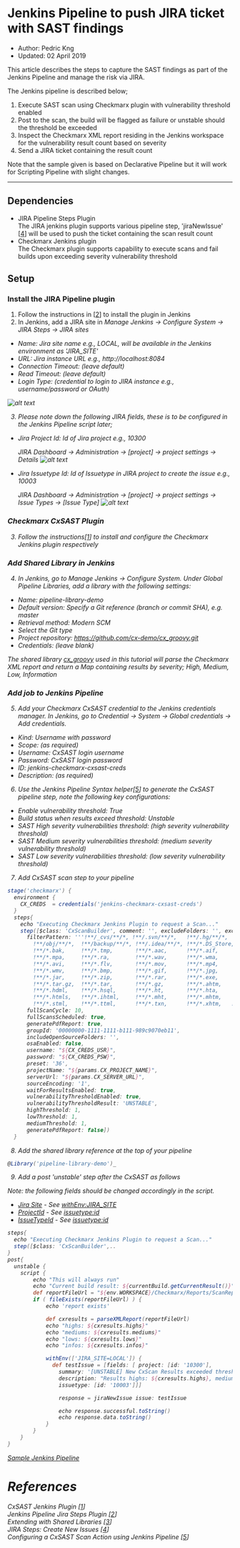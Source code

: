 # Jenkins Pipeline to push JIRA ticket with SAST findings
* Author:   Pedric Kng  
* Updated:  02 April 2019

This article describes the steps to capture the SAST findings as part of the Jenkins Pipeline and manage the risk via JIRA.

The Jenkins pipeline is described below;
1. Execute SAST scan using Checkmarx plugin with vulnerability threshold enabled
2. Post to the scan, the build will be flagged as failure or unstable should the threshold be exceeded
3. Inspect the Checkmarx XML report residing in the Jenkins workspace for the vulnerability result count based on severity
4. Send a JIRA ticket containing the result count

Note that the sample given is based on Declarative Pipeline but it will work for Scripting Pipeline with slight changes.

***
## Dependencies
- JIRA Pipeline Steps Plugin  
  The JIRA jenkins plugin supports various pipeline step, 'jiraNewIssue' [[4]] will be used to push the ticket containing the scan result count
- Checkmarx Jenkins plugin  
  The Checkmarx plugin supports capability to execute scans and fail builds upon exceeding severity vulnerability threshold

## Setup

### Install the JIRA Pipeline plugin
1. Follow the instructions in [[2]] to install the plugin in Jenkins
2. In Jenkins, add a JIRA site in <i>Manage Jenkins → Configure System → JIRA Steps → JIRA sites<i>
  - <a name="JiraSiteName"></a>Name: Jira site name e.g., LOCAL, will be available in the Jenkins environment as 'JIRA_SITE'
  - URL: Jira instance URL e.g., http://localhost:8084
  - Connection Timeout: (leave default)
  - Read Timeout: (leave default)
  - Login Type: (credential to login to JIRA instance e.g., username/password or OAuth)

  ![alt text](resources/JenkinsJiraSite.PNG "Jenkins Jira Site")


3. Please note down the following JIRA fields, these is to be configured in the Jenkins Pipeline script later;
  - <a name="ProjectId"></a>Jira Project Id: Id of Jira project e.g., 10300

    <i>JIRA Dashboard → Administration → [project] → project settings → Details</i>
    ![alt text](resources/JiraProjectId.PNG "Jira Project Id")

  - <a name="IssueTypeId"></a>Jira Issuetype Id: Id of Issuetype in JIRA project to create the issue e.g., 10003

    <i>JIRA Dashboard → Administration → [project] → project settings → Issue Types → [Issue Type]</i>
    ![alt text](resources/JiraIssueTypeId.PNG "Jira Issuetype Id")


### Checkmarx CxSAST Plugin
3. Follow the instructions[[1]] to install and configure the Checkmarx Jenkins plugin respectively


### Add Shared Library in Jenkins
4. In Jenkins, go to <i>Manage Jenkins → Configure System</i>. Under Global Pipeline Libraries, add a library with the following settings:
  - Name: pipeline-library-demo
  - Default version: Specify a Git reference (branch or commit SHA), e.g. master
  - Retrieval method: Modern SCM
  - Select the Git type
  - Project repository: https://github.com/cx-demo/cx_groovy.git
  - Credentials: (leave blank)

The shared library [cx_groovy](vars/parseXMLReport.md) used in this tutorial will parse the Checkmarx XML report and return a Map containing results by severity; High, Medium, Low, Information

### Add job to Jenkins Pipeline
5. Add your Checkmarx CxSAST credential to the Jenkins credentials manager. In Jenkins, go to <i>Credential → System  → Global credentials → Add credentials</i>.  
  - Kind: Username with password
  - Scope:  (as required)
  - Username: CxSAST login username
  - Password: CxSAST login password
  - ID: jenkins-checkmarx-cxsast-creds
  - Description: (as required)


6. Use the Jenkins Pipeline Syntax helper[[5]] to generate the CxSAST pipeline step, note the following key configurations:
  - Enable vulnerability threshold: True
  - Build status when results exceed threshold: Unstable
  - SAST High severity vulnerabilities threshold: (high severity vulnerability threshold)
  - SAST Medium severity vulnerabilities threshold: (medium severity vulnerability threshold)
  - SAST Low severity vulnerabilities threshold: (low severity vulnerability threshold)


7. Add CxSAST scan step to your pipeline

```groovy
stage('checkmarx') {
  environment {
    CX_CREDS  = credentials('jenkins-checkmarx-cxsast-creds')
  }
  steps{
    echo "Executing Checkmarx Jenkins Plugin to request a Scan..."
    step([$class: 'CxScanBuilder', comment: '', excludeFolders: '', excludeOpenSourceFolders: '', exclusionsSetting: 'job',
      filterPattern: '''!**/_cvs/**/*, !**/.svn/**/*,   !**/.hg/**/*,   !**/.git/**/*,  !**/.bzr/**/*, !**/bin/**/*,
        !**/obj/**/*,  !**/backup/**/*, !**/.idea/**/*, !**/*.DS_Store, !**/*.ipr,     !**/*.iws,
        !**/*.bak,     !**/*.tmp,       !**/*.aac,      !**/*.aif,      !**/*.iff,     !**/*.m3u, !**/*.mid, !**/*.mp3,
        !**/*.mpa,     !**/*.ra,        !**/*.wav,      !**/*.wma,      !**/*.3g2,     !**/*.3gp, !**/*.asf, !**/*.asx,
        !**/*.avi,     !**/*.flv,       !**/*.mov,      !**/*.mp4,      !**/*.mpg,     !**/*.rm,  !**/*.swf, !**/*.vob,
        !**/*.wmv,     !**/*.bmp,       !**/*.gif,      !**/*.jpg,      !**/*.png,     !**/*.psd, !**/*.tif, !**/*.swf,
        !**/*.jar,     !**/*.zip,       !**/*.rar,      !**/*.exe,      !**/*.dll,     !**/*.pdb, !**/*.7z,  !**/*.gz,
        !**/*.tar.gz,  !**/*.tar,       !**/*.gz,       !**/*.ahtm,     !**/*.ahtml,   !**/*.fhtml, !**/*.hdm,
        !**/*.hdml,    !**/*.hsql,      !**/*.ht,       !**/*.hta,      !**/*.htc,     !**/*.htd, !**/*.war, !**/*.ear,
        !**/*.htmls,   !**/*.ihtml,     !**/*.mht,      !**/*.mhtm,     !**/*.mhtml,   !**/*.ssi, !**/*.stm,
        !**/*.stml,    !**/*.ttml,      !**/*.txn,      !**/*.xhtm,   !**/*.class, !**/*.iml, !Checkmarx/Reports/*.*''',
      fullScanCycle: 10,
      fullScansScheduled: true,
      generatePdfReport: true,
      groupId: '00000000-1111-1111-b111-989c9070eb11',
      includeOpenSourceFolders: '',
      osaEnabled: false,
      username: "${CX_CREDS_USR}",
      password: "${CX_CREDS_PSW}",
      preset: '36',
      projectName: "${params.CX_PROJECT_NAME}",
      serverUrl: "${params.CX_SERVER_URL}",
      sourceEncoding: '1',
      waitForResultsEnabled: true,
      vulnerabilityThresholdEnabled: true,
      vulnerabilityThresholdResult: 'UNSTABLE',
      highThreshold: 1,
      lowThreshold: 1,
      mediumThreshold: 1,
      generatePdfReport: false])
  }
```

8. Add the shared library reference at the top of your pipeline

```groovy
@Library('pipeline-library-demo')_
```

9. Add a post 'unstable' step after the CxSAST as follows

  Note: the following fields should be changed accordingly in the script.
  - [Jira Site](#JiraSiteName) - See [withEnv:JIRA_SITE](README.md#L157)
  - [ProjectId](#ProjectId) - See [issuetype:id](README.md#L158)
  - [IssueTypeId](#IssueTypeId) - See [issuetype:id](README.md#L161)

```groovy
steps{
  echo "Executing Checkmarx Jenkins Plugin to request a Scan..."
  step([$class: 'CxScanBuilder',..
}
post{
  unstable {
    script {
        echo "This will always run"
        echo "Current build result: ${currentBuild.getCurrentResult()}"
        def reportFileUrl = "${env.WORKSPACE}/Checkmarx/Reports/ScanReport.xml";
        if ( fileExists(reportFileUrl) ) {
            echo 'report exists'

            def cxresults = parseXMLReport(reportFileUrl)
            echo "highs: ${cxresults.highs}"
            echo "mediums: ${cxresults.mediums}"
            echo "lows: ${cxresults.lows}"
            echo "infos: ${cxresults.infos}"

            withEnv(['JIRA_SITE=LOCAL']) {
              def testIssue = [fields: [ project: [id: '10300'],
                summary: '[UNSTABLE] New CxScan Results exceeded threshold',
                description: "Results highs: ${cxresults.highs}, mediums: ${cxresults.mediums}, lows: ${cxresults.lows}, infos: ${cxresults.infos}",
                issuetype: [id: '10003']]]

                response = jiraNewIssue issue: testIssue

                echo response.successful.toString()
                echo response.data.toString()
            }
        }
    }
}
```



[Sample Jenkins Pipeline](mycxsast.jenkinsfile)


# References
CxSAST Jenkins Plugin [[1]]  
Jenkins Pipeline Jira Steps Plugin [[2]]  
Extending with Shared Libraries [[3]]  
JIRA Steps: Create New Issues [[4]]  
Configuring a CxSAST Scan Action using Jenkins Pipeline [[5]]


[1]:https://checkmarx.atlassian.net/wiki/spaces/KC/pages/11337790/CxSAST+Jenkins+Plugin "CxSAST Jenkins Plugin"
[2]:https://jenkinsci.github.io/jira-steps-plugin/ "Jenkins Pipeline Jira Steps Plugin"
[3]:https://jenkins.io/doc/book/pipeline/shared-libraries/ "Extending with Shared Libraries"
[4]:https://jenkins.io/doc/pipeline/steps/jira-steps/#jiranewissues-jira-steps-create-new-issues "JIRA Steps: Create New Issues"
[5]:https://checkmarx.atlassian.net/wiki/spaces/KC/pages/57180267/Configuring+a+CxSAST+Scan+Action+using+Jenkins+Pipelines "Configuring a CxSAST Scan Action using Jenkins Pipeline"
